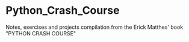 # Python_Crash_Course
Notes, exercises and projects compilation from the Erick Matthes' book "PYTHON CRASH COURSE" 
